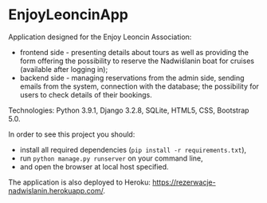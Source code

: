 # EnjoyLeoncinApp

Application designed for the Enjoy Leoncin Association:
- frontend side - presenting details about tours as well as providing the form offering the possibility to reserve the Nadwiślanin boat for cruises (available after logging in);
- backend side - managing reservations from the admin side, sending emails from the system, connection with the database; the possibility for users to check details of their bookings. 

Technologies: Python 3.9.1, Django 3.2.8, SQLite, HTML5, CSS, Bootstrap 5.0.

In order to see this project you should:
- install all required dependencies (`pip install -r requirements.txt`),
- run `python manage.py runserver` on your command line,
- and open the browser at local host specified. 

The application is also deployed to Heroku: https://rezerwacje-nadwislanin.herokuapp.com/.